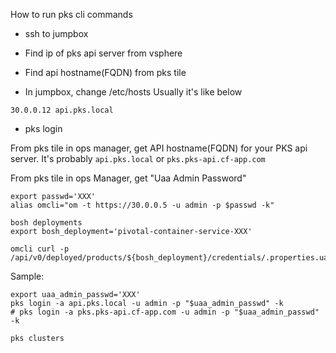 How to run pks cli commands

- ssh to jumpbox

- Find ip of pks api server from vsphere

- Find api hostname(FQDN) from pks tile

- In jumpbox, change /etc/hosts
Usually it's like below
```
30.0.0.12 api.pks.local
```

- pks login

From pks tile in ops manager, get API hostname(FQDN) for your PKS api server. It's probably `api.pks.local` or `pks.pks-api.cf-app.com`

From pks tile in ops Manager, get "Uaa Admin Password"
```
export passwd='XXX'
alias omcli="om -t https://30.0.0.5 -u admin -p $passwd -k"

bosh deployments
export bosh_deployment='pivotal-container-service-XXX'

omcli curl -p /api/v0/deployed/products/${bosh_deployment}/credentials/.properties.uaa_admin_password
```

Sample:
```
export uaa_admin_passwd='XXX'
pks login -a api.pks.local -u admin -p "$uaa_admin_passwd" -k
# pks login -a pks.pks-api.cf-app.com -u admin -p "$uaa_admin_passwd" -k

pks clusters
```
